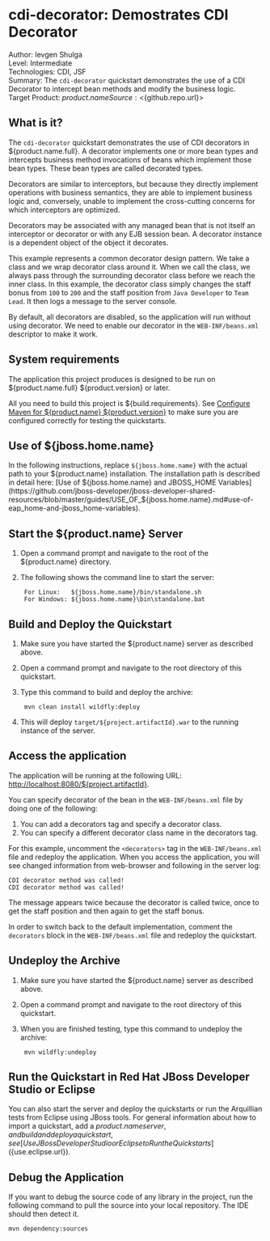 cdi-decorator: Demostrates CDI Decorator
======================================================
Author: Ievgen Shulga  
Level: Intermediate  
Technologies: CDI, JSF  
Summary: The `cdi-decorator` quickstart demonstrates the use of a CDI Decorator to intercept bean methods and modify the business logic.  
Target Product: ${product.name}  
Source: <${github.repo.url}>  

What is it?
-----------
The `cdi-decorator` quickstart demonstrates the use of CDI decorators in ${product.name.full}. 
A decorator implements one or more bean types and intercepts business method invocations of beans which implement those bean types. 
These bean types are called decorated types. 

Decorators are similar to interceptors, but because they directly implement operations with business semantics, they are able to implement business logic and, conversely, unable to implement the cross-cutting concerns for which interceptors are optimized.

Decorators may be associated with any managed bean that is not itself an interceptor or decorator or with any EJB session bean. 
A decorator instance is a dependent object of the object it decorates.

This example represents a common decorator design pattern. We take a class and we wrap decorator class around it. 
When we call the class, we always pass through the surrounding decorator class before we reach the inner class. 
In this example, the decorator class simply changes the staff bonus from `100` to `200` and the staff position from `Java Developer` to `Team Lead`. 
It then logs a message to the server console.

By default, all decorators are disabled, so the application will run without using decorator. We need to enable our decorator in the `WEB-INF/beans.xml` descriptor to make it work.


System requirements
-------------------

The application this project produces is designed to be run on ${product.name.full} ${product.version} or later. 

All you need to build this project is ${build.requirements}. See [Configure Maven for ${product.name} ${product.version}](https://github.com/jboss-developer/jboss-developer-shared-resources/blob/master/guides/CONFIGURE_MAVEN_JBOSS_EAP7.md#configure-maven-to-build-and-deploy-the-quickstarts) to make sure you are configured correctly for testing the quickstarts.


Use of ${jboss.home.name}
---------------

In the following instructions, replace `${jboss.home.name}` with the actual path to your ${product.name} installation. The installation path is described in detail here: [Use of ${jboss.home.name} and JBOSS_HOME Variables](https://github.com/jboss-developer/jboss-developer-shared-resources/blob/master/guides/USE_OF_${jboss.home.name}.md#use-of-eap_home-and-jboss_home-variables).


Start the ${product.name} Server
-------------------------

1. Open a command prompt and navigate to the root of the ${product.name} directory.
2. The following shows the command line to start the server:

        For Linux:   ${jboss.home.name}/bin/standalone.sh
        For Windows: ${jboss.home.name}\bin\standalone.bat


Build and Deploy the Quickstart
-------------------------

1. Make sure you have started the ${product.name} server as described above.
2. Open a command prompt and navigate to the root directory of this quickstart.
3. Type this command to build and deploy the archive:

        mvn clean install wildfly:deploy
        
4. This will deploy `target/${project.artifactId}.war` to the running instance of the server.


Access the application
---------------------

The application will be running at the following URL: <http://localhost:8080/${project.artifactId}>.

You can specify decorator of the bean in the `WEB-INF/beans.xml` file by doing one of the following:

1. You can add a decorators tag and specify a decorator class.
2. You can specify a different decorator class name in the decorators tag.

For this example, uncomment the `<decorators>` tag in the `WEB-INF/beans.xml` file and redeploy the application. 
When you access the application, you will see changed information from web-browser and following in the server log: 

    CDI decorator method was called!
    CDI decorator method was called!

The message appears twice because the decorator is called twice, once to get the staff position and then again to get the staff bonus.

In order to switch back to the default implementation, comment the `decorators` block in the `WEB-INF/beans.xml` file and redeploy the quickstart.

Undeploy the Archive
--------------------

1. Make sure you have started the ${product.name} server as described above.
2. Open a command prompt and navigate to the root directory of this quickstart.
3. When you are finished testing, type this command to undeploy the archive:

        mvn wildfly:undeploy


Run the Quickstart in Red Hat JBoss Developer Studio or Eclipse
-------------------------------------
You can also start the server and deploy the quickstarts or run the Arquillian tests from Eclipse using JBoss tools. For general information about how to import a quickstart, add a ${product.name} server, and build and deploy a quickstart, see [Use JBoss Developer Studio or Eclipse to Run the Quickstarts](${use.eclipse.url}). 

Debug the Application
------------------------------------

If you want to debug the source code of any library in the project, run the following command to pull the source into your local repository. The IDE should then detect it.

    mvn dependency:sources
   

